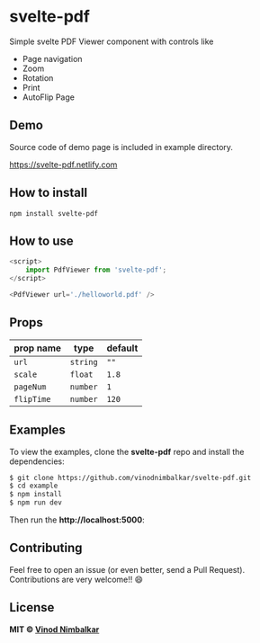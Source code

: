 
# svelte-pdf

Simple svelte PDF Viewer component with controls like

-   Page navigation
-   Zoom
-	Rotation
-	Print
-	AutoFlip Page

## Demo
Source code of demo page is included in example directory.

https://svelte-pdf.netlify.com

## How to install

```
npm install svelte-pdf
```

## How to use

```js
<script>
	import PdfViewer from 'svelte-pdf';
</script>

<PdfViewer url='./helloworld.pdf' />

```

## Props

prop name            | type                   | default
---------------------|------------------------|-------------------------
`url`              | `string`                 | `""`
`scale`            | `float`                  | `1.8`
`pageNum`          | `number`                 | `1`
`flipTime`		   | `number`				  | `120`

## Examples

To view the examples, clone the **svelte-pdf** repo and install the dependencies:

```bash
$ git clone https://github.com/vinodnimbalkar/svelte-pdf.git
$ cd example
$ npm install
$ npm run dev
```

Then run the **http://localhost:5000**:


## Contributing

Feel free to open an issue (or even better, send a Pull Request). Contributions are very welcome!! 😄


## License

**MIT &copy; [Vinod Nimbalkar](https://github.com/vinodnimbalkar/svelte-pdf/blob/master/LICENSE)**